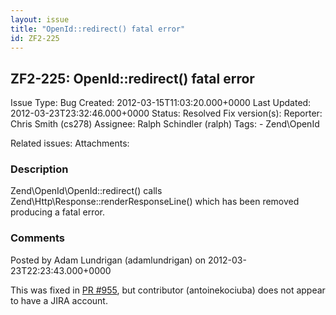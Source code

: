 ```yaml
---
layout: issue
title: "OpenId::redirect() fatal error"
id: ZF2-225
---
```


ZF2-225: OpenId::redirect() fatal error
---------------------------------------

 Issue Type: Bug Created: 2012-03-15T11:03:20.000+0000 Last Updated: 2012-03-23T23:32:46.000+0000 Status: Resolved Fix version(s): 
 Reporter:  Chris Smith (cs278)  Assignee:  Ralph Schindler (ralph)  Tags: - Zend\\OpenId
 
 Related issues: 
 Attachments: 
### Description

Zend\\OpenId\\OpenId::redirect() calls Zend\\Http\\Response::renderResponseLine() which has been removed producing a fatal error.

 

 

### Comments

Posted by Adam Lundrigan (adamlundrigan) on 2012-03-23T22:23:43.000+0000

This was fixed in [PR #955](https://github.com/zendframework/zf2/pull/955), but contributor (antoinekociuba) does not appear to have a JIRA account.

 

 